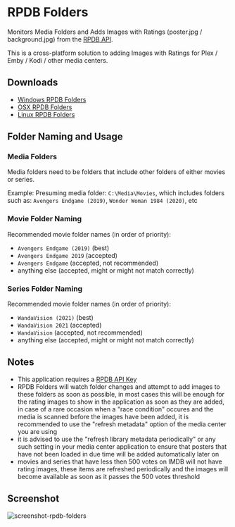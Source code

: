 # RPDB Folders

Monitors Media Folders and Adds Images with Ratings (poster.jpg / background.jpg) from the [RPDB API](https://ratingposterdb.com/).

This is a cross-platform solution to adding Images with Ratings for Plex / Emby / Kodi / other media centers.

## Downloads

- [Windows RPDB Folders](https://github.com/jaruba/rpdb-folders/releases/download/v0.0.1/win-rpdb-folders.zip)
- [OSX RPDB Folders](https://github.com/jaruba/rpdb-folders/releases/download/v0.0.1/osx-rpdb-folders.zip)
- [Linux RPDB Folders](https://github.com/jaruba/rpdb-folders/releases/download/v0.0.1/linux-rpdb-folders.zip)

## Folder Naming and Usage

### Media Folders

Media folders need to be folders that include other folders of either movies or series.

Example: Presuming media folder: `C:\Media\Movies`, which includes folders such as: `Avengers Endgame (2019)`, `Wonder Woman 1984 (2020)`, etc

### Movie Folder Naming

Recommended movie folder names (in order of priority):
- `Avengers Endgame (2019)` (best)
- `Avengers Endgame 2019` (accepted)
- `Avengers Endgame` (accepted, not recommended)
- anything else (accepted, might or might not match correctly)

### Series Folder Naming

Recommended movie folder names (in order of priority):
- `WandaVision (2021)` (best)
- `WandaVision 2021` (accepted)
- `WandaVision` (accepted, not recommended)
- anything else (accepted, might or might not match correctly)

## Notes

- This application requires a [RPDB API Key](https://ratingposterdb.com/api-key/)
- RPDB Folders will watch folder changes and attempt to add images to these folders as soon as possible, in most cases this will be enough for the rating images to show in the application as soon as they are added, in case of a rare occasion when a "race condition" occures and the media is scanned before the images have been added, it is recommended to use the "refresh metadata" option of the media center you are using
- it is advised to use the "refresh library metadata periodically" or any such setting in your media center application to ensure that posters that have not been loaded in due time will be added automatically later on
- movies and series that have less then 500 votes on IMDB will not have rating images, these items are refreshed periodically and the images will become available as soon as it passes the 500 votes threshold

## Screenshot

![screenshot-rpdb-folders](https://user-images.githubusercontent.com/1777923/108631426-9c29a200-7472-11eb-8b0d-bce13eb5c96c.jpg)

